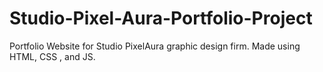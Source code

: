 # Studio-Pixel-Aura-Portfolio-Project
 Portfolio Website for Studio PixelAura graphic design firm. Made using HTML, CSS , and JS.
